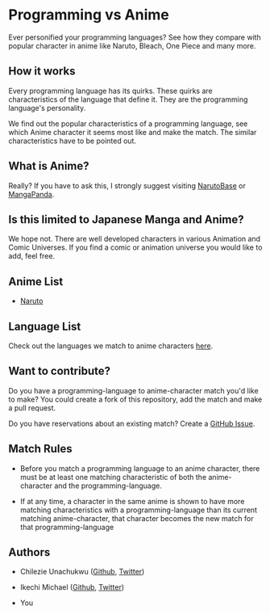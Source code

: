 # Programming vs Anime

Ever personified your programming languages? See how they compare with popular character in anime like Naruto, Bleach, One Piece and many more.

## How it works

Every programming language has its quirks. These quirks are characteristics of the language that define it. They are the programming language's personality.

We find out the popular characteristics of a programming language, see which Anime character it seems most like and make the match. The similar characteristics have to be pointed out.

## What is Anime?

Really? If you have to ask this, I strongly suggest visiting [NarutoBase](http://narutobase.net) or [MangaPanda](http://mangapanda.com).

## Is this limited to Japanese Manga and Anime?

We hope not. There are well developed characters in various Animation and Comic Universes. If you find a comic or animation universe you would like to add, feel free.

## Anime List

- [Naruto](naruto.md)

## Language List

Check out the languages we match to anime characters [here](languages.md).

## Want to contribute?

Do you have a programming-language to anime-character match you'd like to make? You could create a fork of this repository, add the match and make a pull request.

Do you have reservations about an existing match? Create a [GitHub Issue](https://github.com/NerdHands/programming-vs-anime/issues).

## Match Rules

- Before you match a programming language to an anime character, there must be at least one matching characteristic of both the anime-character and the programming-language.

- If at any time, a character in the same anime is shown to have more matching characteristics with a programming-language than its current matching anime-character, that character becomes the new match for that programming-language

## Authors

- Chilezie Unachukwu ([Github](github.com/chilas), [Twitter](twitter.com/iamchilas))

- Ikechi Michael ([Github](github.com/mykeels), [Twitter](twitter.com/mykeels))

- You